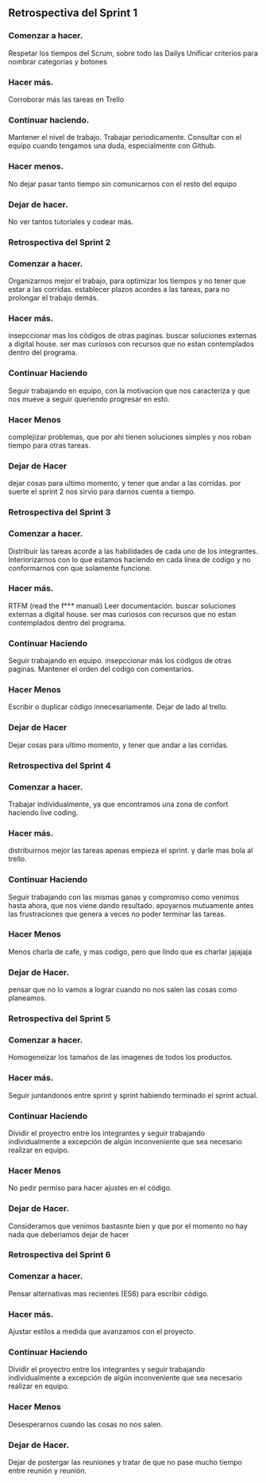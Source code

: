 ## Retrospectiva del Sprint 1

### Comenzar a hacer.
Respetar los tiempos del Scrum, sobre todo las Dailys
Unificar criterios para nombrar categorias y botones

### Hacer más.
Corroborar más las tareas en Trello

### Continuar haciendo.
Mantener el nivel de trabajo.
Trabajar periodicamente.
Consultar con el equipo cuando tengamos una duda, especialmente con Github.

### Hacer menos.
No dejar pasar tanto tiempo sin comunicarnos con el resto del equipo

### Dejar de hacer.
No ver tantos tutoriales y codear más.




### Retrospectiva del Sprint 2

### Comenzar a hacer.
Organizarnos mejor el trabajo, para optimizar los tiempos y no tener que estar a las corridas.
establecer plazos acordes a las tareas, para no prolongar el trabajo demás.

### Hacer más.
insepccionar mas los códigos de otras paginas. 
buscar soluciones externas a digital house.
ser mas curiosos con recursos que no estan contemplados dentro del programa.

### Continuar Haciendo
Seguir trabajando en equipo, con la motivacion que nos caracteriza y que nos mueve a seguir queriendo progresar en esto.

### Hacer Menos 
complejizar problemas, que por ahi tienen soluciones simples y nos roban tiempo para otras tareas.

### Dejar de Hacer
dejar cosas para ultimo momento, y tener que andar a las corridas. por suerte el sprint 2 nos sirvio para darnos cuenta a tiempo.



### Retrospectiva del Sprint 3

### Comenzar a hacer.
Distribuir las tareas acorde a las habilidades de cada uno de los integrantes. Interiorizarnos con lo que estamos haciendo en cada linea de codigo y no conformarnos con que solamente funcione.

### Hacer más.
RTFM (read the f*** manual)
Leer documentación.
buscar soluciones externas a digital house.
ser mas curiosos con recursos que no estan contemplados dentro del programa.

### Continuar Haciendo
Seguir trabajando en equipo.
insepccionar más los códigos de otras paginas.
Mantener el orden del codigo con comentarios.


### Hacer Menos 
Escribir o duplicar código innecesariamente. Dejar de lado al trello.

### Dejar de Hacer
Dejar cosas para ultimo momento, y tener que andar a las corridas. 




### Retrospectiva del Sprint 4

### Comenzar a hacer.
Trabajar individualmente, ya que encontramos una zona de confort haciendo live coding.

### Hacer más.
distribuirnos mejor las tareas apenas empieza el sprint. y darle mas bola al trello.

### Continuar Haciendo
Seguir trabajando con las mismas ganas y compromiso como venimos hasta ahora, que nos viene dando resultado. apoyarnos mutuamente antes las frustraciones que genera a veces no poder terminar las tareas.

### Hacer Menos
Menos charla de cafe, y mas codigo, pero que lindo que es charlar jajajaja

### Dejar de Hacer.
pensar que no lo vamos a lograr cuando no nos salen las cosas como planeamos.



### Retrospectiva del Sprint 5

### Comenzar a hacer.
Homogeneizar los tamaños de las imagenes de todos los productos.  

### Hacer más.
Seguir juntandonos entre sprint y sprint habiendo terminado el sprint actual.

### Continuar Haciendo
Dividir el proyectro entre los integrantes y seguir trabajando individualmente a excepción de algún inconveniente que sea necesario realizar en equipo.

### Hacer Menos
No pedir permiso para hacer ajustes en el código.

### Dejar de Hacer.
Consideramos que venimos bastasnte bien y que por el momento no hay nada que deberiamos dejar de hacer


### Retrospectiva del Sprint 6

### Comenzar a hacer.
Pensar alternativas mas recientes (ES6) para escribir código.

### Hacer más.
Ajustar estilos a medida que avanzamos con el proyecto.

### Continuar Haciendo
Dividir el proyectro entre los integrantes y seguir trabajando individualmente a excepción de algún inconveniente que sea necesario realizar en equipo.

### Hacer Menos
Desesperarnos cuando las cosas no nos salen.

### Dejar de Hacer.
Dejar de postergar las reuniones y tratar de que no pase mucho tiempo entre reunión y reunión.
